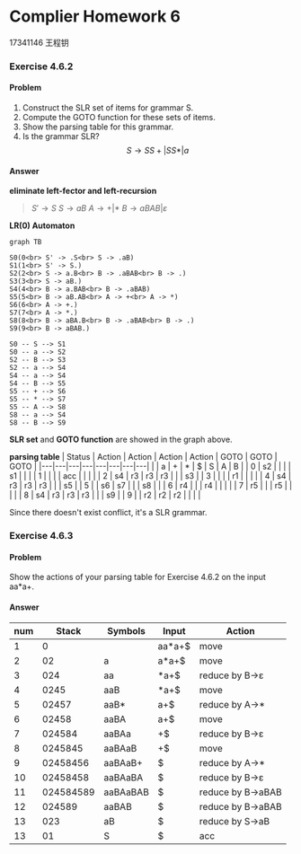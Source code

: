 # Complier Homework 6

17341146 王程钥

### Exercise  4.6.2

#### Problem

1. Construct the SLR set of items for grammar S.
2. Compute the GOTO function for these sets of items.
3. Show the parsing table for this grammar.
4. Is the grammar SLR?
$$
S \rightarrow SS+|SS*|a \tag {1}
$$
#### Answer

**eliminate left-fector and left-recursion**
> $S' \rightarrow S$
> $S \rightarrow aB$
> $A \rightarrow +|*$
> $B \rightarrow aBAB|ε$

**LR(0) Automaton**

```mermaid
graph TB

S0(0<br> S' -> .S<br> S -> .aB)
S1(1<br> S' -> S.)
S2(2<br> S -> a.B<br> B -> .aBAB<br> B -> .)
S3(3<br> S -> aB.)
S4(4<br> B -> a.BAB<br> B -> .aBAB)
S5(5<br> B -> aB.AB<br> A -> +<br> A -> *)
S6(6<br> A -> +.)
S7(7<br> A -> *.)
S8(8<br> B -> aBA.B<br> B -> .aBAB<br> B -> .)
S9(9<br> B -> aBAB.)

S0 -- S --> S1
S0 -- a --> S2
S2 -- B --> S3
S2 -- a --> S4
S4 -- a --> S4
S4 -- B --> S5
S5 -- + --> S6
S5 -- * --> S7
S5 -- A --> S8
S8 -- a --> S4
S8 -- B --> S9
```
**SLR set** and **GOTO function** are showed in the graph above.

**parsing table**
| Status | Action | Action | Action | Action | GOTO | GOTO | GOTO |
|---|---|---|---|---|---|---|---|
|   | a | + | * | $ | S | A | B |
| 0 | s2 |   |   |   | s1 |   |   |
| 1 |   |   |   | acc |   |   |   |
| 2 | s4 | r3 | r3 | r3 |   |   | s3 |
| 3 |   |   |   | r1 |   |   |   |
| 4 | s4 | r3 | r3 | r3 |   |   | s5 |
| 5 |   | s6 | s7 |   |   | s8 |   |
| 6 | r4 |   |   | r4 |   |   |   |
| 7 | r5 |   |   | r5 |   |   |   |
| 8 | s4 | r3 | r3 | r3 |   |   | s9 |
| 9 |   | r2 | r2 | r2 |   |   |   |

Since there doesn't exist conflict, it's a SLR grammar.


### Exercise  4.6.3

#### Problem
Show the actions of your parsing table for Exercise 4.6.2 on the input aa*a+.

#### Answer

| num | Stack | Symbols | Input | Action |
|---|---|---|---|---|
| 1 | 0 |   | aa*a+$ | move |
| 2 | 02 | a | a*a+$ | move |
| 3 | 024 | aa | *a+$ | reduce by B->ε |
| 4 | 0245 | aaB | *a+$ | move |
| 5 | 02457 | aaB* | a+$ | reduce by A->* |
| 6 | 02458 | aaBA | a+$ | move |
| 7 | 024584 | aaBAa | +$ | reduce by B->ε |
| 8 | 0245845 | aaBAaB | +$ | move |
| 9 | 02458456 | aaBAaB+ | $ | reduce by A->* |
| 10 | 02458458 | aaBAaBA | $ | reduce by B->ε |
| 11 | 024584589 | aaBAaBAB | $ | reduce by B->aBAB |
| 12 | 024589 | aaBAB | $ | reduce by B->aBAB |
| 13 | 023 | aB | $ | reduce by S->aB |
| 13 | 01 | S | $ | acc |